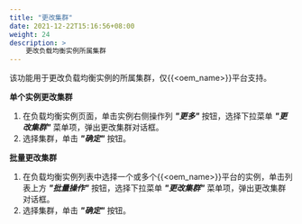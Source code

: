 ```yaml
---
title: "更改集群"
date: 2021-12-22T15:16:56+08:00
weight: 24
description: >
    更改负载均衡实例所属集群
---
```


该功能用于更改负载均衡实例的所属集群，仅{{<oem_name>}}平台支持。

**单个实例更改集群**

1. 在负载均衡实例页面，单击实例右侧操作列 **_"更多"_** 按钮，选择下拉菜单 **_"更改集群"_** 菜单项，弹出更改集群对话框。
2. 选择集群，单击 **_"确定"_** 按钮。

**批量更改集群**

1. 在负载均衡实例列表中选择一个或多个{{<oem_name>}}平台的实例，单击列表上方 **_"批量操作"_** 按钮，选择下拉菜单 **_"更改集群"_** 菜单项，弹出更改集群对话框。
2. 选择集群，单击 **_"确定"_** 按钮。